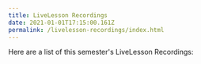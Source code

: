 ```yaml
---
title: LiveLesson Recordings
date: 2021-01-01T17:15:00.161Z
permalink: /livelesson-recordings/index.html
---
```


Here are a list of this semester's LiveLesson Recordings: